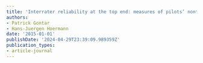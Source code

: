 ```yaml
---
title: 'Interrater reliability at the top end: measures of pilots’ nontechnical performance'
authors:
- Patrick Gontar
- Hans-Juergen Hoermann
date: '2015-01-01'
publishDate: '2024-04-29T23:39:09.989359Z'
publication_types:
- article-journal
---
```

